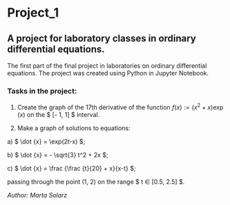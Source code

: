 # Project_1
## A project for laboratory classes in ordinary differential equations. ##

The first part of the final project in laboratories on ordinary differential equations. 
The project was created using Python in Jupyter Notebook.

### Tasks in the project: ###

1. Create the graph of the 17th derivative of the function $f(x):=(x^2 + x)\exp(x)$ on the $ [- 1, 1] $ interval.

2. Make a graph of solutions to equations:

a) $ \dot {x} = \exp(2t-x) $;

b) $ \dot {x} = - \sqrt{3} t^2 + 2x $;

c) $ \dot {x} = \frac {\frac {t}{20} + x}{x-t} $;

passing through the point (1, 2) on the range $ t ∈ [0.5, 2.5] $.

*Author: Marta Solarz*
